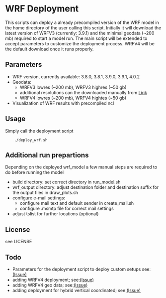 # WRF Deployment

This scripts can deploy a already precompiled version of the WRF model in the
home directory of the user calling this script. Initially it will download the
latest version of WRFV3 (currently: 3.9.1) and the minimal geodata (~200 mb) 
required to start a model run. The main script will be extended to accept
parameters to customize the deployment process.
WRFV4 will be the default download once it runs properly.

## Parameters
* WRF version, currently available: 3.8.0, 3.8.1, 3.9.0, 3.9.1, 4.0.2
* Geodata: 
	* WRFV3 lowres (~200 mb), WRFV3 highres (~50 gb)
	* additional resolutions can the downloaded manually from [Link](http://www2.mmm.ucar.edu/wrf/users/download/get_sources_wps_geog_V3.html)
	* WRFV4 lowres (~200 mb), WRFV4 hightes (~50 gb)
* Visualization of WRF results with precompiled ncl

## Usage
Simply call the deployment script
```
    ./deploy_wrf.sh
```

## Additional run prepartions
Depending on the deployed wrf_model a few manual steps are required to do before running the model
* build directory: set correct directory in run_model.sh
* wrf_output directory: adjust destination folder and destination suffix for the output files in draw_plots.sh
* configure e-mail settings:
	* configure mail text and default sender in create_mail.sh
	* configure .msmtp file for correct mail settings
* adjust tslist for further locations (optional)

## License
see LICENSE

## Todo
* Parameters for the deployment script to deploy custom setups see:[(Issue)](https://github.com/SettRaziel/wrf_archlinux/issues/4)
* adding WRFV4 deployment; see:[(Issue)](https://github.com/SettRaziel/wrf_archlinux/issues/2)
* adding WRFV4 geo data; see:[(Issue)](https://github.com/SettRaziel/wrf_archlinux/issues/2)
* adding deployment for hybrid vertical coordinated; see:[(Issue)](https://github.com/SettRaziel/wrf_archlinux/issues/8)
